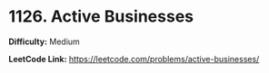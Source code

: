 # 1126. Active Businesses

**Difficulty:** Medium

**LeetCode Link:** https://leetcode.com/problems/active-businesses/

